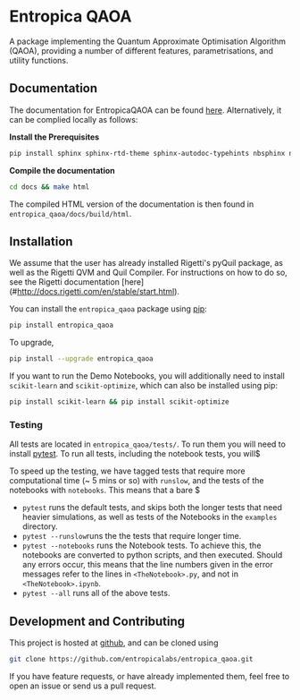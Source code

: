 # Entropica QAOA

A package implementing the Quantum Approximate Optimisation Algorithm (QAOA), providing a number of different features, parametrisations, and utility functions. 


## Documentation

The documentation for EntropicaQAOA can be found [here](https://docs.entropicalabs.io/qaoa/). Alternatively, it can be complied locally as follows:

**Install the Prerequisites**
```bash
pip install sphinx sphinx-rtd-theme sphinx-autodoc-typehints nbsphinx nbconvert
```

**Compile the documentation**
```bash
cd docs && make html
```

The compiled HTML version of the documentation is then found in
`entropica_qaoa/docs/build/html`.


## Installation

We assume that the user has already installed Rigetti's pyQuil package, as well as the Rigetti QVM and Quil Compiler. For instructions on how to do so, see the Rigetti documentation [here] (#http://docs.rigetti.com/en/stable/start.html).

You can install the `entropica_qaoa` package using [pip](#https://pip.pypa.io/en/stable/quickstart/):

```bash
pip install entropica_qaoa
```
To upgrade, 

```bash
pip install --upgrade entropica_qaoa
```

If you want to run the Demo Notebooks, you will additionally need to install `scikit-learn` and `scikit-optimize`, which can also be installed using pip:

```bash
pip install scikit-learn && pip install scikit-optimize
```

### Testing

All tests are located in `entropica_qaoa/tests/`. To run them you will need to install [pytest](https://docs.pytest.org/en/latest/). To run all tests, including the notebook tests, you will$

To speed up the testing, we have tagged tests that require more computational time (~ 5 mins or so)  with `runslow`, and the tests of the notebooks with `notebooks`. This means that a bare $

 - `pytest` runs the default tests, and skips both the longer tests that need heavier simulations, as well as tests of the Notebooks in the `examples` directory.
 - `pytest --runslow`runs the the tests that require longer time.                              
 - `pytest --notebooks` runs the Notebook tests. To achieve this, the notebooks are
    converted to python scripts, and then executed. Should any errors occur, this means that the line numbers given in the error
    messages refer to the lines in `<TheNotebook>.py`, and not in
    `<TheNotebook>.ipynb`.
 - `pytest --all` runs all of the above tests.   

## Development and Contributing

This project is hosted at [github](https://github.com/entropicalabs/entropica_qaoa), and can be cloned using

```bash
git clone https://github.com/entropicalabs/entropica_qaoa.git
```

If you have feature requests, or have already implemented them, feel free to open an issue or send us a pull request.

